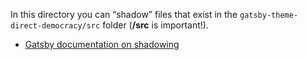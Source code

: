 In this directory you can “shadow” files that exist in the `gatsby-theme-direct-democracy/src` folder (**/src** is important!).

- [Gatsby documentation on shadowing](https://www.gatsbyjs.com/docs/how-to/plugins-and-themes/shadowing/)